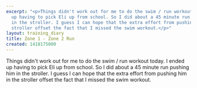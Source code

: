 ```yaml
---
excerpt: "<p>Things didn't work out for me to do the swim / run workout today. I ended
  up having to pick Eli up from school. So I did about a 45 minute run pushing him
  in the stroller. I guess I can hope that the extra effort from pushing him in the
  stroller offset the fact that I missed the swim workout.</p>"
layout: training_diary
title: Zone 1 - Zone 2 Run
created: 1418175000
---
```

<p>Things didn't work out for me to do the swim / run workout today. I ended up having to pick Eli up from school. So I did about a 45 minute run pushing him in the stroller. I guess I can hope that the extra effort from pushing him in the stroller offset the fact that I missed the swim workout.</p>
